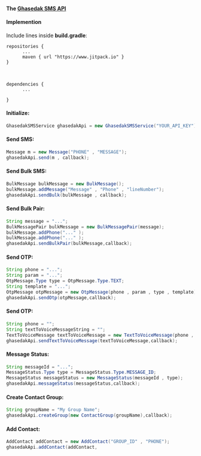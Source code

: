 #### The [Ghasedak SMS API](https://ghasedak.me/) 

#### Implemention

Include lines inside  **build.gradle**:


```` 
repositories {
      ...
      maven { url "https://www.jitpack.io" }
}
````
<br/>

```` 
dependencies {
      ...
      
}
````

#### Initialize:

````Java
GhasedakSMSService ghasedakApi = new GhasedakSMSService("YOUR_API_KEY");

````

#### Send SMS:
````Java
Message m = new Message("PHONE" , "MESSAGE");
ghasedakApi.send(m , callback);

````

#### Send Bulk SMS:

````Java
BulkMessage bulkMessage = new BulkMessage();
bulkMessage.addMessage("Message" , "Phone" , "lineNumber");
ghasedakApi.sendBulk(bulkMessage , callback);
````

#### Send Bulk Pair:

````Java
String message = "...";
BulkMessagePair bulkMessage = new BulkMessagePair(message);
bulkMessage.addPhone("..." );
bulkMessage.addPhone("..." );
ghasedakApi.sendBulkPair(bulkMessage,callback);
````



#### Send OTP:

````Java
String phone = "...";
String param = "...";
OtpMessage.Type type = OtpMessage.Type.TEXT;
String template = "...";
OtpMessage otpMessage = new OtpMessage(phone , param , type , template);
ghasedakApi.sendOtp(otpMessage,callback);
````


#### Send OTP:

````Java
String phone = "";
String textToVoiceMessageString = "";
TextToVoiceMessage textToVoiceMessage = new TextToVoiceMessage(phone , textToVoiceMessageString);
ghasedakApi.sendTextToVoiceMessage(textToVoiceMessage,callback);
````

#### Message Status:

````Java
String messageId = "...";
MessageStatus.Type type = MessageStatus.Type.MESSAGE_ID;
MessageStatus messageStatus = new MessageStatus(messageId , type);
ghasedakApi.messageStatus(messageStatus,callback);
````

#### Create Contact Group:

````Java
String groupName = "My Group Name";
ghasedakApi.createGroup(new ContactGroup(groupName),callback);
````

#### Add Contact:

````Java
AddContact addContact = new AddContact("GROUP_ID" , "PHONE");
ghasedakApi.addContact(addContact,
````




